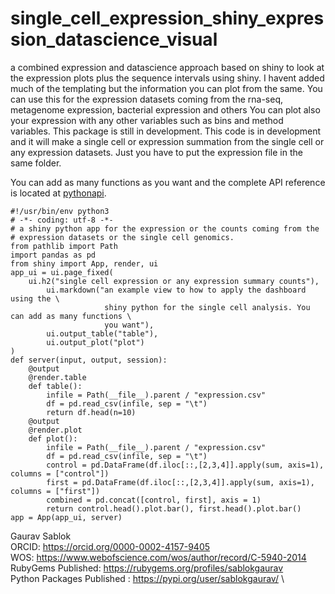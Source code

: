 # single_cell_expression_shiny_expression_datascience_visual

a combined expression and datascience approach based on shiny to look at the expression plots plus the sequence intervals using shiny. I havent added much of the templating but the information you can plot from the same. You can use this for the expression datasets coming from the rna-seq, metagenome expression, bacterial expression and others You can plot also your expression with any other variables such as bins and method variables. This package is still in development. This code is in development and it will make a single cell or expression summation from the single cell or any expression datasets. Just you have to put the expression file in the same folder. 

You can add as many functions as you want and the complete API reference is located at [pythonapi](https://shiny.posit.co/py/api/). 

```
#!/usr/bin/env python3
# -*- coding: utf-8 -*-
# a shiny python app for the expression or the counts coming from the 
# expression datasets or the single cell genomics. 
from pathlib import Path
import pandas as pd
from shiny import App, render, ui
app_ui = ui.page_fixed(
    ui.h2("single cell expression or any expression summary counts"),
        ui.markdown("an example view to how to apply the dashboard using the \
                     shiny python for the single cell analysis. You can add as many functions \
                     you want"),
        ui.output_table("table"), 
        ui.output_plot("plot")   
)
def server(input, output, session):
    @output
    @render.table
    def table():
        infile = Path(__file__).parent / "expression.csv"
        df = pd.read_csv(infile, sep = "\t")
        return df.head(n=10) 
    @output     
    @render.plot
    def plot():
        infile = Path(__file__).parent / "expression.csv"
        df = pd.read_csv(infile, sep = "\t")
        control = pd.DataFrame(df.iloc[::,[2,3,4]].apply(sum, axis=1), columns = ["control"])
        first = pd.DataFrame(df.iloc[::,[2,3,4]].apply(sum, axis=1), columns = ["first"])
        combined = pd.concat([control, first], axis = 1)
        return control.head().plot.bar(), first.head().plot.bar()
app = App(app_ui, server)
```

Gaurav Sablok \
ORCID: https://orcid.org/0000-0002-4157-9405 \
WOS: https://www.webofscience.com/wos/author/record/C-5940-2014 \
RubyGems Published: https://rubygems.org/profiles/sablokgaurav \
Python Packages Published : https://pypi.org/user/sablokgaurav/ \
